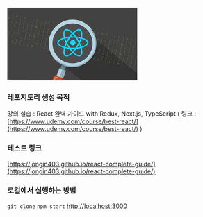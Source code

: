 ![reactThumnail](./public/asset/reactThumnail.jpeg)

### 레포지토리 생성 목적
강의 실습 : React 완벽 가이드 with Redux, Next.js, TypeScript
( 링크 : [https://www.udemy.com/course/best-react/](https://www.udemy.com/course/best-react/) )

### 테스트 링크
[https://jongin403.github.io/react-complete-guide/](https://jongin403.github.io/react-complete-guide/)

### 로컬에서 실행하는 방법

`git clone`
`npm start`
[http://localhost:3000](http://localhost:3000)